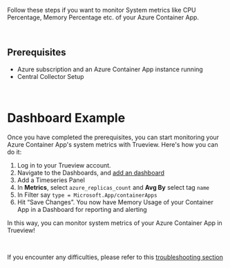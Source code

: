 Follow these steps if you want to monitor System metrics like CPU Percentage, Memory Percentage etc. of your Azure Container App.

&nbsp;

## Prerequisites

- Azure subscription and an Azure Container App instance running
- Central Collector Setup

&nbsp;

# Dashboard Example

Once you have completed the prerequisites, you can start monitoring your Azure Container App's system metrics with Trueview. Here's how you can do it:

1. Log in to your Trueview account.
2. Navigate to the Dashboards, and [add an dashboard](https://signoz.io/docs/userguide/manage-dashboards/)
3. Add a Timeseries Panel
4. In **Metrics**, select `azure_replicas_count`  and **Avg By** select tag `name`
5. In Filter say `type = Microsoft.App/containerApps`
6. Hit “Save Changes”. You now have Memory Usage of your Container App in a Dashboard for reporting and alerting 

In this way, you can monitor system metrics of your Azure Container App in Trueview!

&nbsp;

If you encounter any difficulties, please refer to this [troubleshooting section](https://signoz.io/docs/azure-monitoring/az-container-apps/metrics/#troubleshooting) 